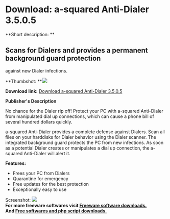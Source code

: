 # Download: a-squared Anti-Dialer 3.5.0.5

**Short description: **

## Scans for Dialers and provides a permanent background guard protection
against new Dialer infections.

  
**Thumbshot: **![](http://www.freewarefiles.com/screenshot/a2antidialer_md.gif)   
  
**Download link:** [Download a-squared Anti-Dialer 3.5.0.5](http://freesoftwares.boysofts.com/A-squared-Anti-Dialer_program_23125.html)  
  

**Publisher's Description**  
  

No chance for the Dialer rip off! Protect your PC with a-squared Anti-Dialer
from manipulated dial up connections, which can cause a phone bill of several
hundred dollars quickly.

a-squared Anti-Dialer provides a complete defense against Dialers. Scan all
files on your harddisks for Dialer behavior using the Dialer scanner. The
integrated background guard protects the PC from new infections. As soon as a
potential Dialer creates or manipulates a dial up connection, the a-squared
Anti-Dialer will alert it.

**Features:**

  * Frees your PC from Dialers 
  * Quarantine for emergency 
  * Free updates for the best protection 
  * Exceptionally easy to use 

  
  
Screenshot: ![](http://www.freewarefiles.com/screenshot/a2antidialer.gif)  
**For more freeware softwares visit [Freeware software downloads.](http://freesoftwares.boysofts.com/)**   
**And [Free softwares and php script downloads.](http://www.boysofts.com/)**


